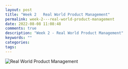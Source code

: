 ```yaml
---
layout: post
title: "Week 2   Real World Product Management"
permalink: week-2---real-world-product-management
date: 2022-08-08 11:08:48
comments: true
description: "Week 2 - Real World Product Management"
keywords: ""
categories:
tags:
---
```


![Real World Product Management](/images/pm-course.png)
